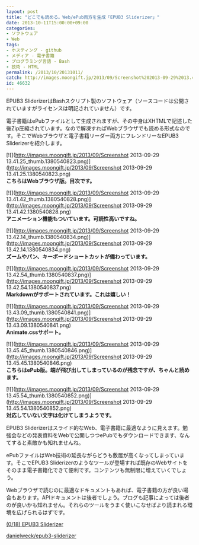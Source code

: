 ```yaml
---
layout: post
title: "どこでも読める。Web/ePub両方を生成「EPUB3 Sliderizer」"
date: 2013-10-11T15:00:00+09:00
categories:
- ソフトウェア
- Web
tags: 
- ホスティング - github
- メディア - 電子書籍
- プログラミング言語 - Bash
- 技術 - HTML
permalink: /2013/10/20131011/
catch: http://images.moongift.jp/2013/09/Screenshot%202013-09-29%2013.42.54_thumb.1380540837.png
id: 46632
---
```

EPUB3 SliderizerはBashスクリプト製のソフトウェア（ソースコードは公開されていますがライセンスは明記されていません）です。

  
  

電子書籍はePubファイルとして生成されますが、その中身はXHTMLで記述した後Zip圧縮されています。なので解凍すればWebブラウザでも読める形式なのです。そこでWebブラウザと電子書籍リーダー両方にフレンドリーなEPUB3 Sliderizerを紹介します。

  

[![](http://images.moongift.jp/2013/09/Screenshot 2013-09-29 13.41.25_thumb.1380540823.png)](http://images.moongift.jp/2013/09/Screenshot 2013-09-29 13.41.25.1380540823.png)  
**こちらはWebブラウザ版。目次です。**

  

[![](http://images.moongift.jp/2013/09/Screenshot 2013-09-29 13.41.42_thumb.1380540828.png)](http://images.moongift.jp/2013/09/Screenshot 2013-09-29 13.41.42.1380540828.png)  
**アニメーション機能もついています。可読性高いですね。**

  

[![](http://images.moongift.jp/2013/09/Screenshot 2013-09-29 13.42.14_thumb.1380540834.png)](http://images.moongift.jp/2013/09/Screenshot 2013-09-29 13.42.14.1380540834.png)  
**ズームやパン、キーボードショートカットが備わっています。**

  

[![](http://images.moongift.jp/2013/09/Screenshot 2013-09-29 13.42.54_thumb.1380540837.png)](http://images.moongift.jp/2013/09/Screenshot 2013-09-29 13.42.54.1380540837.png)  
**Markdownがサポートされています。これは嬉しい！**

  

[![](http://images.moongift.jp/2013/09/Screenshot 2013-09-29 13.43.09_thumb.1380540841.png)](http://images.moongift.jp/2013/09/Screenshot 2013-09-29 13.43.09.1380540841.png)  
**Animate.cssサポート。**

  

[![](http://images.moongift.jp/2013/09/Screenshot 2013-09-29 13.45.45_thumb.1380540846.png)](http://images.moongift.jp/2013/09/Screenshot 2013-09-29 13.45.45.1380540846.png)  
**こちらはePub版。端が飛び出してしまっているのが残念ですが、ちゃんと読めます。**

  

[![](http://images.moongift.jp/2013/09/Screenshot 2013-09-29 13.45.54_thumb.1380540852.png)](http://images.moongift.jp/2013/09/Screenshot 2013-09-29 13.45.54.1380540852.png)  
**対応していない文字は化けてしまうようです。**

  

EPUB3 Sliderizerはスライド的なWeb、電子書籍に最適なように見えます。勉強会などの発表資料をWebで公開しつつePubでもダウンロードできます、なんてすると素敵かも知れませんね。

  

ePubファイルはWeb技術の延長ながらどうも敷居が高くなってしまっています。そこでEPUB3 Sliderizerのようなツールが登場すれば既存のWebサイトをそのまま電子書籍化できて便利です。コンテンツも無制限に増えていくでしょう。

  

Webブラウザで読むのに最適なドキュメントもあれば、電子書籍の方が良い場合もあります。APIドキュメントは後者でしょう。ブログも記事によっては後者のが良いかも知れません。それらのツールをうまく使いこなせばより読まれる環境を広げられるはずです。

  

[(0/18) EPUB3 Sliderizer](http://danielweck.github.io/epub3-sliderizer/doc/epub/nav.xhtml)

  
  

[danielweck/epub3-sliderizer](https://github.com/danielweck/epub3-sliderizer)

